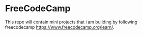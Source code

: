# FreeCodeCamp
This repo will contain mini projects that i am building by following freecodecamp https://www.freecodecamp.org/learn/.
